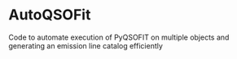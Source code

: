# AutoQSOFit
Code to automate execution of PyQSOFIT on multiple objects and generating an emission line catalog efficiently

